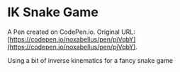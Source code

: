 # IK Snake Game

A Pen created on CodePen.io. Original URL: [https://codepen.io/noxabellus/pen/pjVqbY](https://codepen.io/noxabellus/pen/pjVqbY).

Using a bit of inverse kinematics for a fancy snake game